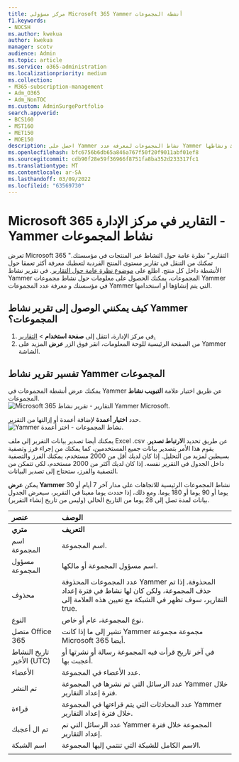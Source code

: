 ```yaml
---
title: مركز مسؤولي Microsoft 365 Yammer أنشطة المجموعات
f1.keywords:
- NOCSH
ms.author: kwekua
author: kwekua
manager: scotv
audience: Admin
ms.topic: article
ms.service: o365-administration
ms.localizationpriority: medium
ms.collection:
- M365-subscription-management
- Adm_O365
- Adm_NonTOC
ms.custom: AdminSurgePortfolio
search.appverid:
- BCS160
- MST160
- MET150
- MOE150
description: احصل على Yammer نشاط المجموعات لمعرفة عدد Yammer المجموعات التي يتم إنشاؤها أو استخدامها في مؤسستك ونشاطها.
ms.openlocfilehash: bfc6756b6db65a846a767f50f20f9011abf01ef8
ms.sourcegitcommit: cdb90f28e59f36966f8751fa8ba352d233317fc1
ms.translationtype: MT
ms.contentlocale: ar-SA
ms.lasthandoff: 03/09/2022
ms.locfileid: "63569730"
---
```

# <a name="microsoft-365-reports-in-the-admin-center---yammer-groups-activity-report"></a>Microsoft 365 التقارير في مركز الإدارة - Yammer نشاط المجموعات

تعرض Microsoft 365 "التقارير" نظرة عامة حول النشاط عبر المنتجات في مؤسستك. تمكنك من التنقل في تقارير مستوى المنتج الفردية لتعطيك معرفة أكثر تعمقا حول الأنشطة داخل كل منتج. اطلع على [موضوع نظرة عامة حول التقارير](activity-reports.md). في تقرير نشاط Yammer المجموعات، يمكنك الحصول على معلومات حول نشاط مجموعات Yammer في مؤسستك و معرفة عدد المجموعات Yammer التي يتم إنشاؤها أو استخدامها.
 
## <a name="how-do-i-get-to-the-yammer-groups-activity-report"></a>كيف يمكنني الوصول إلى تقرير نشاط Yammer المجموعات؟

1. في مركز الإدارة، انتقل إلى **صفحة استخدام** \> <a href="https://go.microsoft.com/fwlink/p/?linkid=2074756" target="_blank">التقارير.</a> 
2. من الصفحة الرئيسية للوحة المعلومات، انقر فوق الزر **عرض** المزيد على Yammer الشاشة.
  
## <a name="interpret-the-yammer-groups-activity-report"></a>تفسير تقرير نشاط Yammer المجموعات

يمكنك عرض أنشطة المجموعات في Yammer عن طريق اختيار علامة **التبويب نشاط** المجموعات.<br/>![Microsoft 365 التقارير - تقرير نشاط Yammer Microsoft.](../../media/3afdafe5-9269-402e-8264-c7695ceb227d.png)

حدد **اختيار أعمدة** لإضافة أعمدة أو إزالتها من التقرير.  <br/> ![Yammer نشاط المجموعات - اختر أعمدة.](../../media/54744932-34fe-48c3-9779-1d10c3f05be1.png)

يمكنك أيضا تصدير بيانات التقرير إلى ملف Excel .csv عن طريق تحديد **الارتباط تصدير**. يقوم هذا الأمر بتصدير بيانات جميع المستخدمين، كما يمكنك من إجراء فرز وتصفية بسيطين لمزيد من التحليل. إذا كان لديك أقل من 2000 مستخدم، يمكنك الفرز والتصفية داخل الجدول في التقرير نفسه. إذا كان لديك أكثر من 2000 مستخدم، لكي تتمكن من التصفية والفرز، ستحتاج إلى تصدير البيانات. 

يمكن **عرض Yammer** نشاط المجموعات الرئيسية للاتجاهات على مدار آخر 7 أيام أو 30 يوما أو 90 يوما أو 180 يوما. ومع ذلك، إذا حددت يوما معينا في التقرير، سيعرض الجدول بيانات لمدة تصل إلى 28 يوما من التاريخ الحالي (وليس من تاريخ إنشاء التقرير).
  
|عنصر|الوصف|
|:-----|:-----|
|**متري**|**التعريف**|
|اسم المجموعة  <br/> |اسم المجموعة. <br/> |
|مسؤول المجموعة  <br/> |اسم مسؤول المجموعة أو مالكها.  <br/> |
|محذوف  <br/> |عدد المجموعات المحذوفة Yammer المحذوفة. إذا تم حذف المجموعة، ولكن كان لها نشاط في فترة إعداد التقارير، سوف تظهر في الشبكة مع تعيين هذه العلامة إلى true.  <br/> |
|النوع  <br/> |نوع المجموعة، عام أو خاص. <br/> |
|متصل Office 365  <br/> |تشير إلى ما إذا كانت Yammer مجموعة مجموعة Microsoft 365 أيضا. <br/> |
|تاريخ النشاط الأخير (UTC)  <br/> | في آخر تاريخ قرأت فيه المجموعة رسالة أو نشرتها أو أعجبت بها.  <br/> |
|الأعضاء  <br/> | عدد الأعضاء في المجموعة.  <br/> |
|تم النشر  <br/> |عدد الرسائل التي تم نشرها في المجموعة Yammer خلال فترة إعداد التقارير. <br/>|
|قراءة  <br/> |عدد المحادثات التي يتم قراءتها في المجموعة Yammer خلال فترة إعداد التقارير.  <br/> |
|تم ال أعجبك  <br/> |عدد الرسائل التي تم Yammer المجموعة خلال فترة إعداد التقارير. <br/>|
|اسم الشبكة  <br/> |الاسم الكامل للشبكة التي تنتمي إليها المجموعة. |
|||